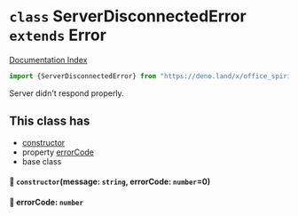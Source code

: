 # `class` ServerDisconnectedError `extends` Error

[Documentation Index](../README.md)

```ts
import {ServerDisconnectedError} from "https://deno.land/x/office_spirit_mysql@v0.19.18/mod.ts"
```

Server didn't respond properly.

## This class has

- [constructor](#-constructormessage-string-errorcode-number0)
- property [errorCode](#-errorcode-number)
- base class


#### 🔧 `constructor`(message: `string`, errorCode: `number`=0)



#### 📄 errorCode: `number`



